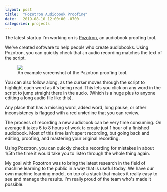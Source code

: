 ```yaml
---
layout: post
title:  "Pozotron Audiobook Proofing"
date:   2019-08-10 12:00:00 -0700
categories: projects
---
```



The latest startup I'm working on is [Pozotron](https://www.pozotron.com), an audiobook proofing tool.

We've created software to help people who create audiobooks. Using Pozotron, you can quickly check that an 
audio recording matches the text of the script.
<figure class="align-center">
    <img src="{{ site.baseurl | prepend: site.url }}/images/pozotron-screenshot1.png" />
    <figcaption>An example screenshot of the Pozotron proofing tool.</figcaption>
</figure>

You can also follow along, as the cursor moves through the script to highlight each word as it's being read. This lets you click on any word in the script to jump straight there in the audio. (Which is a huge plus to anyone editing a long audio file like this).

Any place that has a missing word, added word, long pause, or other inconsistency is flagged with a red underline that you can review.

The process of recording a new audiobook can be very time consuming. On average it takes 6 to 8 hours of work to create just 1 hour of a finished audiobook. Most of this time isn't spent recording, but going back and editing, proofing, and mastering your original recording.

Using Pozotron, you can quickly check a recording for mistakes in about 1/5th the time it would take you to listen through the whole thing again.

My goal with Pozotron was to bring the latest research in the field of machine learning to the public in a way that is useful today. We have our own machine learning model, on top of a stack that makes it really easy to see and manage the results. I'm really proud of the team who's made it possible.
